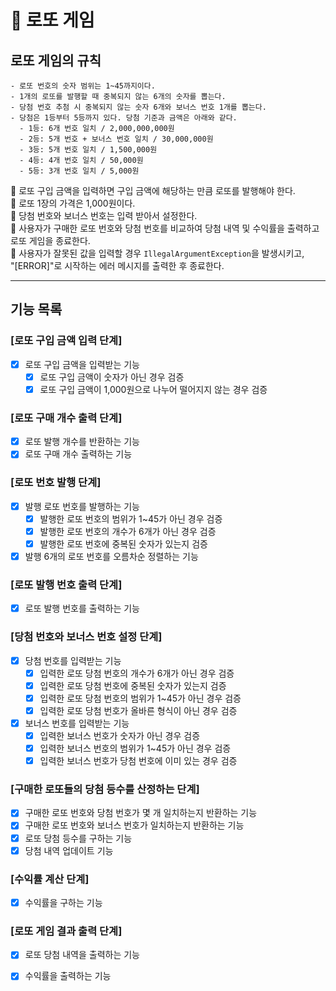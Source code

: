 # 🎯 로또 게임 

## 로또 게임의 규칙
```
- 로또 번호의 숫자 범위는 1~45까지이다.
- 1개의 로또를 발행할 때 중복되지 않는 6개의 숫자를 뽑는다.
- 당첨 번호 추첨 시 중복되지 않는 숫자 6개와 보너스 번호 1개를 뽑는다.
- 당첨은 1등부터 5등까지 있다. 당첨 기준과 금액은 아래와 같다.
  - 1등: 6개 번호 일치 / 2,000,000,000원
  - 2등: 5개 번호 + 보너스 번호 일치 / 30,000,000원
  - 3등: 5개 번호 일치 / 1,500,000원
  - 4등: 4개 번호 일치 / 50,000원
  - 5등: 3개 번호 일치 / 5,000원
```
📖 로또 구입 금액을 입력하면 구입 금액에 해당하는 만큼 로또를 발행해야 한다.<br>
📖 로또 1장의 가격은 1,000원이다.<br>
📖 당첨 번호와 보너스 번호는 입력 받아서 설정한다.<br>
📖 사용자가 구매한 로또 번호와 당첨 번호를 비교하여 당첨 내역 및 수익률을 출력하고 로또 게임을 종료한다.<br>
📖 사용자가 잘못된 값을 입력할 경우 `IllegalArgumentException`을 발생시키고,<br>
"[ERROR]"로 시작하는 에러 메시지를 출력한 후 종료한다.

---
## 기능 목록

### [로또 구입 금액 입력 단계]
- [x] 로또 구입 금액을 입력받는 기능
  - [x] 로또 구입 금액이 숫자가 아닌 경우 검증
  - [x] 로또 구입 금액이 1,000원으로 나누어 떨어지지 않는 경우 검증

### [로또 구매 개수 출력 단계]
- [x] 로또 발행 개수를 반환하는 기능
- [x] 로또 구매 개수 출력하는 기능

### [로또 번호 발행 단계]
- [x] 발행 로또 번호를 발행하는 기능
  - [x] 발행한 로또 번호의 범위가 1~45가 아닌 경우 검증
  - [x] 발행한 로또 번호의 개수가 6개가 아닌 경우 검증
  - [x] 발행한 로또 번호에 중복된 숫자가 있는지 검증
- [x] 발행 6개의 로또 번호를 오름차순 정렬하는 기능

### [로또 발행 번호 출력 단계] 
- [x] 로또 발행 번호를 출력하는 기능

### [당첨 번호와 보너스 번호 설정 단계]
- [x] 당첨 번호를 입력받는 기능
  - [x] 입력한 로또 당첨 번호의 개수가 6개가 아닌 경우 검증
  - [x] 입력한 로또 당첨 번호에 중복된 숫자가 있는지 검증
  - [x] 입력한 로또 당첨 번호의 범위가 1~45가 아닌 경우 검증
  - [x] 입력한 로또 당첨 번호가 올바른 형식이 아닌 경우 검증
- [x] 보너스 번호를 입력받는 기능
  - [x] 입력한 보너스 번호가 숫자가 아닌 경우 검증
  - [x] 입력한 보너스 번호의 범위가 1~45가 아닌 경우 검증
  - [x] 입력한 보너스 번호가 당첨 번호에 이미 있는 경우 검증

### [구매한 로또들의 당첨 등수를 산정하는 단계]
- [x] 구매한 로또 번호와 당첨 번호가 몇 개 일치하는지 반환하는 기능
- [x] 구매한 로또 번호와 보너스 번호가 일치하는지 반환하는 기능
- [x] 로또 당첨 등수를 구하는 기능
- [x] 당첨 내역 업데이트 기능

### [수익률 계산 단계]
- [x] 수익률을 구하는 기능

### [로또 게임 결과 출력 단계]
- [x] 로또 당첨 내역을 출력하는 기능
- [x] 수익률을 출력하는 기능


